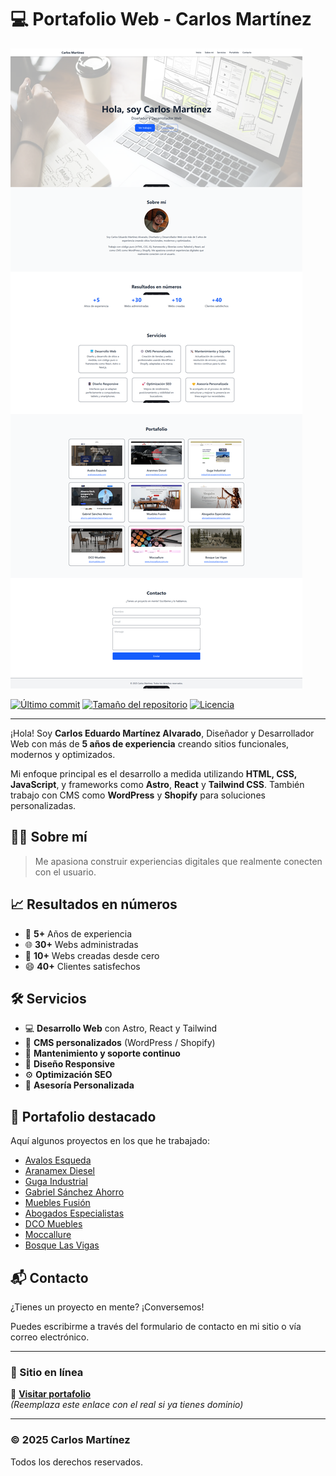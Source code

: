 # 💻 Portafolio Web - Carlos Martínez

![Vista previa del portafolio](./screenshot.png)

[![Último commit](https://img.shields.io/github/last-commit/Carlos110400/mi-portafolio?color=blue)](https://github.com/Carlos110400/mi-portafolio/commits/main)
[![Tamaño del repositorio](https://img.shields.io/github/repo-size/Carlos110400/mi-portafolio?color=success)](https://github.com/Carlos110400/mi-portafolio)
[![Licencia](https://img.shields.io/github/license/Carlos110400/mi-portafolio)](https://github.com/Carlos110400/mi-portafolio/blob/main/LICENSE)

---

¡Hola! Soy **Carlos Eduardo Martínez Alvarado**, Diseñador y Desarrollador Web con más de **5 años de experiencia** creando sitios funcionales, modernos y optimizados.

Mi enfoque principal es el desarrollo a medida utilizando **HTML, CSS, JavaScript**, y frameworks como **Astro**, **React** y **Tailwind CSS**. También trabajo con CMS como **WordPress** y **Shopify** para soluciones personalizadas.

## 👨‍💼 Sobre mí

> Me apasiona construir experiencias digitales que realmente conecten con el usuario.

## 📈 Resultados en números

- 🔵 **5+** Años de experiencia
- 🌐 **30+** Webs administradas
- 🚀 **10+** Webs creadas desde cero
- 😄 **40+** Clientes satisfechos

## 🛠️ Servicios

- 💻 **Desarrollo Web** con Astro, React y Tailwind
- 🎯 **CMS personalizados** (WordPress / Shopify)
- 🔧 **Mantenimiento y soporte continuo**
- 📱 **Diseño Responsive**
- ⚙️ **Optimización SEO**
- 🧠 **Asesoría Personalizada**

## 🧳 Portafolio destacado

Aquí algunos proyectos en los que he trabajado:

- [Avalos Esqueda](https://avalosesqueda.com)
- [Aranamex Diesel](https://aranamexdiesel.com.mx)
- [Guga Industrial](https://industrial.gugainternacional.com)
- [Gabriel Sánchez Ahorro](https://ahorro.gabrielsanchezempresa.com)
- [Muebles Fusión](https://mueblesfusion.com)
- [Abogados Especialistas](https://abogadosespecialistasmx.com)
- [DCO Muebles](https://dcomuebles.com)
- [Moccallure](https://www.moccallure.com.mx)
- [Bosque Las Vigas](https://www.bosquelasvigas.com)

## 📬 Contacto

¿Tienes un proyecto en mente? ¡Conversemos!

Puedes escribirme a través del formulario de contacto en mi sitio o vía correo electrónico.

---

### 🚀 Sitio en línea

🔗 **[Visitar portafolio](https://tusitio.com)**  
_(Reemplaza este enlace con el real si ya tienes dominio)_

---

### © 2025 Carlos Martínez

Todos los derechos reservados.
